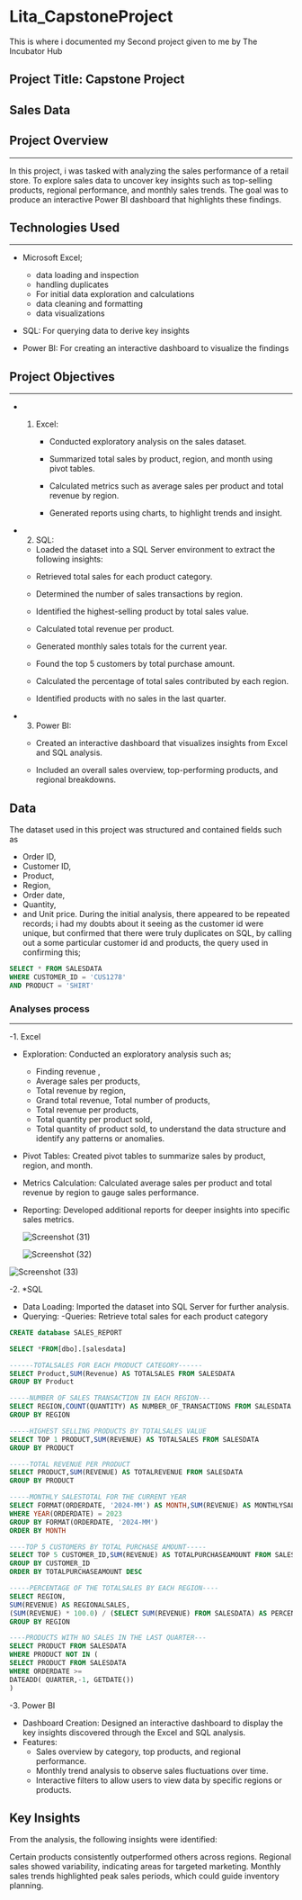 # Lita_CapstoneProject
This is where i documented my Second project given to me by The Incubator Hub 

## Project Title: Capstone Project 
## Sales Data
## Project Overview
---
In this project, i was tasked with analyzing the sales performance of a retail store. 
To explore sales data to uncover key insights such as top-selling products, regional 
performance, and monthly sales trends. The goal was to produce an interactive Power BI 
dashboard that highlights these findings.

## Technologies Used
---
- Microsoft Excel;
  - data loading and inspection
  - handling duplicates
  - For initial data exploration and calculations
  - data cleaning and formatting
  - data visualizations

- SQL: For querying data to derive key insights

- Power BI: For creating an interactive dashboard to visualize the findings

## Project Objectives
---
- 1. Excel:

     - Conducted exploratory analysis on the sales dataset.

     - Summarized total sales by product, region, and month using pivot tables.

     - Calculated metrics such as average sales per product and total revenue by region.

     - Generated reports using charts, to highlight trends and insight.
      
- 2. SQL:

    * Loaded the dataset into a SQL Server environment to extract the following insights:

    - Retrieved total sales for each product category.

    - Determined the number of sales transactions by region.

    - Identified the highest-selling product by total sales value.

    - Calculated total revenue per product.

    - Generated monthly sales totals for the current year.

    - Found the top 5 customers by total purchase amount.

    - Calculated the percentage of total sales contributed by each region.

    - Identified products with no sales in the last quarter.

- 3. Power BI:

    - Created an interactive dashboard that visualizes insights from Excel and SQL analysis.

    - Included an overall sales overview, top-performing products, and regional breakdowns.
 
 ## Data

The dataset used in this project was structured and contained fields such as 
- Order ID,
- Customer ID,
- Product,
- Region,
- Order date,
- Quantity,
- and Unit price.
During the initial analysis, there appeared to be repeated records; i had my doubts about it seeing as the customer id were unique, but confirmed that there were truly duplicates on SQL, by calling out a some particular customer id and products, the query used in confirming this;

```sql
SELECT * FROM SALESDATA
WHERE CUSTOMER_ID = 'CUS1278'
AND PRODUCT = 'SHIRT'

```
### Analyses process 
---
-1. Excel
- Exploration: Conducted an exploratory analysis such as;
  - Finding revenue ,
  - Average sales per products,
  - Total revenue by region,
  - Grand total revenue, Total number of products,
  - Total revenue per products,
  - Total quantity per product sold,
  - Total quantity of product sold, to understand the data structure and identify any patterns or anomalies.
  
- Pivot Tables: Created pivot tables to summarize sales by product, region, and month.
  
- Metrics Calculation: Calculated average sales per product and total revenue by region to gauge sales performance.
  
- Reporting: Developed additional reports for deeper insights into specific sales metrics.

  ![Screenshot (31)](https://github.com/user-attachments/assets/d5c4f182-5816-4591-bb8f-e63fe6343f5a)

  ![Screenshot (32)](https://github.com/user-attachments/assets/5a6ec578-b994-434b-b27c-c22a649052a2)


![Screenshot (33)](https://github.com/user-attachments/assets/68d0e73b-6439-4e1b-b87b-71a677913638)











-2. *SQL
- Data Loading: Imported the dataset into SQL Server for further analysis.
- Querying:
  -Queries: Retrieve total sales for each product category
```sql
CREATE database SALES_REPORT

SELECT *FROM[dbo].[salesdata]

------TOTALSALES FOR EACH PRODUCT CATEGORY------
SELECT Product,SUM(Revenue) AS TOTALSALES FROM SALESDATA
GROUP BY Product 

-----NUMBER OF SALES TRANSACTION IN EACH REGION---
SELECT REGION,COUNT(QUANTITY) AS NUMBER_OF_TRANSACTIONS FROM SALESDATA
GROUP BY REGION

-----HIGHEST SELLING PRODUCTS BY TOTALSALES VALUE
SELECT TOP 1 PRODUCT,SUM(REVENUE) AS TOTALSALES FROM SALESDATA
GROUP BY PRODUCT

-----TOTAL REVENUE PER PRODUCT
SELECT PRODUCT,SUM(REVENUE) AS TOTALREVENUE FROM SALESDATA
GROUP BY PRODUCT

-----MONTHLY SALESTOTAL FOR THE CURRENT YEAR
SELECT FORMAT(ORDERDATE, '2024-MM') AS MONTH,SUM(REVENUE) AS MONTHLYSALESTOTAL FROM SALESDATA
WHERE YEAR(ORDERDATE) = 2023
GROUP BY FORMAT(ORDERDATE, '2024-MM')
ORDER BY MONTH 

----TOP 5 CUSTOMERS BY TOTAL PURCHASE AMOUNT-----
SELECT TOP 5 CUSTOMER_ID,SUM(REVENUE) AS TOTALPURCHASEAMOUNT FROM SALESDATA
GROUP BY CUSTOMER_ID
ORDER BY TOTALPURCHASEAMOUNT DESC

-----PERCENTAGE OF THE TOTALSALES BY EACH REGION----
SELECT REGION,
SUM(REVENUE) AS REGIONALSALES,
(SUM(REVENUE) * 100.0) / (SELECT SUM(REVENUE) FROM SALESDATA) AS PERCENTAGEOFTOTALSALES FROM SALESDATA
GROUP BY REGION

----PRODUCTS WITH NO SALES IN THE LAST QUARTER---
SELECT PRODUCT FROM SALESDATA
WHERE PRODUCT NOT IN (
SELECT PRODUCT FROM SALESDATA 
WHERE ORDERDATE >=
DATEADD( QUARTER,-1, GETDATE())
)

```

-3. Power BI
- Dashboard Creation: Designed an interactive dashboard to display the key insights discovered through the Excel and SQL analysis.
- Features:
   - Sales overview by category, top products, and regional performance.
    - Monthly trend analysis to observe sales fluctuations over time.
    - Interactive filters to allow users to view data by specific regions or products.
 
  

## Key Insights
From the analysis, the following insights were identified:

Certain products consistently outperformed others across regions.
Regional sales showed variability, indicating areas for targeted marketing.
Monthly sales trends highlighted peak sales periods, which could guide inventory planning.






